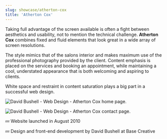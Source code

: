 ```yaml
---
slug: showcase/atherton-cox
title: 'Atherton Cox'
---
```

Taking full advantage of the screen available is often a fight between aesthetics and usability, not to mention the technical challenge. **Atherton Cox** combines fixed and fluid elements that look great in a wide array of screen resolutions.

The style mimics that of the salons interior and makes maximum use of the professional photography provided by the client. Content emphasis is placed on the services and booking an appointment, while maintaining a cool, understated appearance that is both welcoming and aspiring to clients.

White space and restraint in content saturation plays a big part in a successful web design.

![David Bushell - Web Design - Atherton Cox home page.](/images/portfolio/web-design-atherton-cox-1.png)

![David Bushell - Web Design - Atherton Cox contact page.](/images/portfolio/web-design-atherton-cox-2.png)

💤 Website launched in August 2010

💤 Design and front-end development by David Bushell at Base Creative

